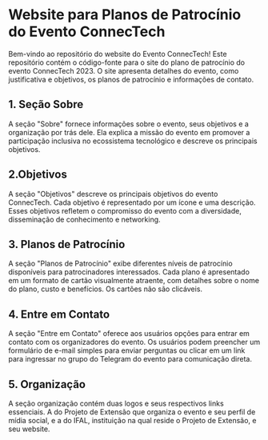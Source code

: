 # Website para Planos de Patrocínio do Evento ConnecTech #
Bem-vindo ao repositório do website do Evento ConnecTech! Este repositório contém o código-fonte para o site do plano de patrocínio do evento ConnecTech 2023. O site apresenta detalhes do evento, como justificativa e objetivos, os planos de patrocínio e informações de contato.

## 1. Seção Sobre 
A seção "Sobre" fornece informações sobre o evento, seus objetivos e a organização por trás dele. Ela explica a missão do evento em promover a participação inclusiva no ecossistema tecnológico e descreve os principais objetivos. 

## 2.Objetivos
A seção "Objetivos" descreve os principais objetivos do evento ConnecTech. Cada objetivo é representado por um ícone e uma descrição. Esses objetivos refletem o compromisso do evento com a diversidade, disseminação de conhecimento e networking. 

## 3. Planos de Patrocínio
A seção "Planos de Patrocínio" exibe diferentes níveis de patrocínio disponíveis para patrocinadores interessados. Cada plano é apresentado em um formato de cartão visualmente atraente, com detalhes sobre o nome do plano, custo e benefícios. Os cartões não são clicáveis.

## 4. Entre em Contato
A seção "Entre em Contato" oferece aos usuários opções para entrar em contato com os organizadores do evento. Os usuários podem preencher um formulário de e-mail simples para enviar perguntas ou clicar em um link para ingressar no grupo do Telegram do evento para comunicação direta.

## 5. Organização
A seção organização contém duas logos e seus respectivos links essenciais. A do Projeto de Extensão que organiza o evento e seu perfil de mídia social, e a do IFAL, instituição na qual reside o Projeto de Extensão, e seu website. 
